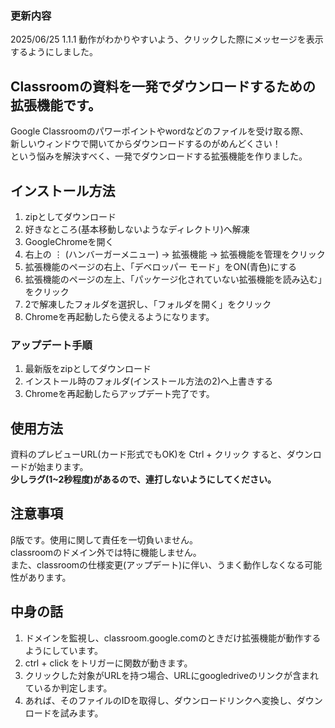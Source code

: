 ### 更新内容
2025/06/25 1.1.1 動作がわかりやすいよう、クリックした際にメッセージを表示するようにしました。

## Classroomの資料を一発でダウンロードするための拡張機能です。

Google Classroomのパワーポイントやwordなどのファイルを受け取る際、  
新しいウィンドウで開いてからダウンロードするのがめんどくさい！  
という悩みを解決すべく、一発でダウンロードする拡張機能を作りました。  

## インストール方法
1. zipとしてダウンロード
2. 好きなところ(基本移動しないようなディレクトリ)へ解凍
3. GoogleChromeを開く
4. 右上の ⋮ (ハンバーガーメニュー) → 拡張機能 → 拡張機能を管理をクリック
5. 拡張機能のページの右上、「デベロッパー モード」をON(青色)にする
6. 拡張機能のページの左上、「パッケージ化されていない拡張機能を読み込む」をクリック
7. 2で解凍したフォルダを選択し、「フォルダを開く」をクリック
8. Chromeを再起動したら使えるようになります。

### アップデート手順
1. 最新版をzipとしてダウンロード
2. インストール時のフォルダ(インストール方法の2)へ上書きする
3. Chromeを再起動したらアップデート完了です。

## 使用方法
資料のプレビューURL(カード形式でもOK)を Ctrl + クリック すると、ダウンロードが始まります。  
**少しラグ(1~2秒程度)があるので、連打しないようにしてください。**

## 注意事項
β版です。使用に関して責任を一切負いません。  
classroomのドメイン外では特に機能しません。  
また、classroomの仕様変更(アップデート)に伴い、うまく動作しなくなる可能性があります。  

## 中身の話
1. ドメインを監視し、classroom.google.comのときだけ拡張機能が動作するようにしています。
2. ctrl + click をトリガーに関数が動きます。
3. クリックした対象がURLを持つ場合、URLにgoogledriveのリンクが含まれているか判定します。
4. あれば、そのファイルのIDを取得し、ダウンロードリンクへ変換し、ダウンロードを試みます。